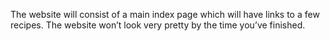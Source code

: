 The website will consist of a main index page which will have links to a few recipes. The website won’t look very pretty by the time you’ve finished.